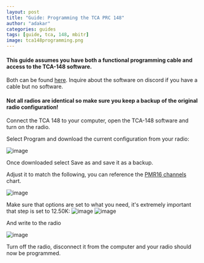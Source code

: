 ```yaml
---
layout: post
title: "Guide: Programming the TCA PRC 148"
author: "adakar"
categories: guides
tags: [guide, tca, 148, mbitr]
image: tca148programming.png
---
```


#### This guide assumes you have both a functional programming cable and access to the TCA-148 software. 
Both can be found [here](http://www.px-airsoft.com/showroom/model/T0002/templateProductDetails.do?ParentId=1324666353492015337%C2%A4tPage=1&editCurrentLanguage=1213907847692&webId=1213907847691&productId=1643131950020709686).
Inquire about the software on discord if you have a cable but no software.

#### Not all radios are identical so make sure you keep a backup of the original radio configuration!


Connect the TCA 148 to your computer, open the TCA-148 software and turn on the radio.

Select Program and download the current configuration from your radio:

![image](https://user-images.githubusercontent.com/25975089/153443244-f16ac474-c008-4bc1-b1a2-37ce6f63d2ac.png)

Once downloaded select Save as and save it as a backup.


Adjust it to match the following, you can reference the [PMR16 channels](446-channels) chart.

![image](https://user-images.githubusercontent.com/25975089/153444158-bd584dec-0070-4d92-887f-126600ce7da5.png)

Make sure that options are set to what you need, it's extremely important that step is set to 12.50K:
![image](https://user-images.githubusercontent.com/25975089/153642830-98129ce3-f8e2-42cf-a0c6-089178188a50.png)
![image](https://user-images.githubusercontent.com/25975089/153643094-28d7bc13-21cd-433e-bcd7-0a47d0628841.png)


And write to the radio

![image](https://user-images.githubusercontent.com/25975089/153444455-3f6e8137-8b87-4f66-8c5d-031dd7776514.png)

Turn off the radio, disconnect it from the computer and your radio should now be programmed.

